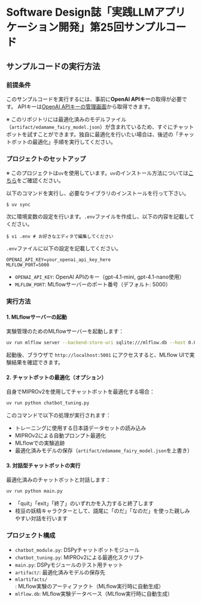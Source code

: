 # Software Design誌「実践LLMアプリケーション開発」第25回サンプルコード

## サンプルコードの実行方法

### 前提条件

このサンプルコードを実行するには、事前に**OpenAI APIキー**の取得が必要です。
APIキーは[OpenAI APIキーの管理画面](https://platform.openai.com/api-keys)から取得できます。

※ このリポジトリには最適化済みのモデルファイル（`artifact/edamame_fairy_model.json`）が含まれているため、すぐにチャットボットを試すことができます。独自に最適化を行いたい場合は、後述の「チャットボットの最適化」手順を実行してください。

### プロジェクトのセットアップ

※ このプロジェクトは`uv`を使用しています。`uv`のインストール方法については[こちら](https://github.com/astral-sh/uv)をご確認ください。

以下のコマンドを実行し、必要なライブラリのインストールを行って下さい。

```
$ uv sync
```

次に環境変数の設定を行います。`.env`ファイルを作成し、以下の内容を記載してください。

```
$ vi .env # お好きなエディタで編集してください
```

`.env`ファイルに以下の設定を記載してください。

```
OPENAI_API_KEY=your_openai_api_key_here
MLFLOW_PORT=5000
```

- `OPENAI_API_KEY`: OpenAI APIのキー（gpt-4.1-mini, gpt-4.1-nano使用）
- `MLFLOW_PORT`: MLflowサーバーのポート番号（デフォルト: 5000）

### 実行方法

#### 1. MLflowサーバーの起動

実験管理のためのMLflowサーバーを起動します：

```bash
uv run mlflow server --backend-store-uri sqlite:///mlflow.db --host 0.0.0.0 --port 5001
```

起動後、ブラウザで `http://localhost:5001` にアクセスすると、MLflow UIで実験結果を確認できます。

#### 2. チャットボットの最適化（オプション）

自身でMIPROv2を使用してチャットボットを最適化する場合：

```bash
uv run python chatbot_tuning.py
```

このコマンドで以下の処理が実行されます：
- トレーニングに使用する日本語データセットの読み込み
- MIPROv2による自動プロンプト最適化
- MLflowでの実験追跡
- 最適化済みモデルの保存（`artifact/edamame_fairy_model.json`を上書き）

#### 3. 対話型チャットボットの実行

最適化済みのチャットボットと対話します：

```bash
uv run python main.py
```

- 「quit」「exit」「終了」のいずれかを入力すると終了します
- 枝豆の妖精キャラクターとして、語尾に「のだ」「なのだ」を使った親しみやすい対話を行います

### プロジェクト構成

- `chatbot_module.py`: DSPyチャットボットモジュール
- `chatbot_tuning.py`: MIPROv2による最適化スクリプト
- `main.py`: DSPyモジュールのテスト用チャット
- `artifact/`: 最適化済みモデルの保存先
- `mlartifacts/`: MLflow実験のアーティファクト（MLflow実行時に自動生成）
- `mlflow.db`: MLflow実験データベース（MLflow実行時に自動生成）
